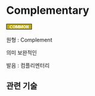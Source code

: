 # Complementary
![Common](./2TAT1C/Label_Common.png)

원형 : Complement

의미  보완적인

발음 : 컴플리멘터리


## 관련 기술


